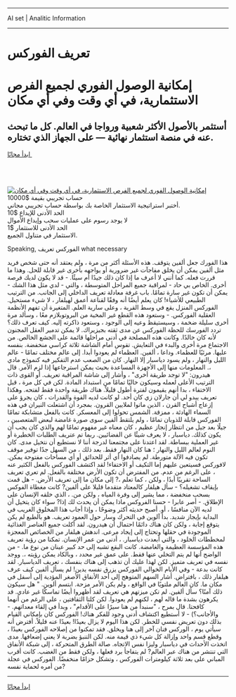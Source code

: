 <hr>AI set | Analitic Information
<hr>
<h1>تعريف الفوركس</h1>
<link rel="stylesheet" href="//binary-option.github.io/strategy/css/template.cta.html.min.css">

<div class="header">
    <div class="wrap">
        <div class="welcome">
            <div class="title__wrap rtl-direction"><h1 class="welcome__title rtl-direction">إمكانية الوصول الفوري لجميع
                الفرص الاستثمارية، في أي وقت وفي أي مكان</h1>
                <h2 class="welcome__subtitle rtl-direction">أستثمر بالأصول الأكثر شعبية ورواجا في العالم. كل ما تبحث عنه
                    في منصة استثمار نهائية — على الجهاز الذي تختاره.</h2>
                <div class="btn-non-regulated">
                    <a class="btn access__btn" href="https://bit.ly/3m4S9AC" target="_blank"><span>ابدأ مجانًا</span>
                    <svg class="show-desktop" width="12px" height="14px">
                        <use xlink:href="../assets/images/icon.svg?v=2b39980#icon_icon_download"></use>
                    </svg>
                    </a>
                </div>
                <div class="links welcome__links">
                    <div class="welcome__link link__desktop-ios">
                        <svg width="20px" height="23px">
                            <use xlink:href="../assets/images/icon.svg?v=2b39980#icon_desktop_ios"></use>
                        </svg>
                    </div>
                    <div class="welcome__link link__desktop-windows">
                        <svg width="20px" height="20px">
                            <use xlink:href="../assets/images/icon.svg?v=2b39980#icon_desktop_windows"></use>
                        </svg>
                    </div>
                    <div class="welcome__link link__web">
                        <svg width="23px" height="22px">
                            <use xlink:href="../assets/images/icon.svg?v=2b39980#icon_web"></use>
                        </svg>
                    </div>
                </div>
            </div>
            <a href="https://bit.ly/3m4S9AC" target="_blank"><img class="welcome__img js-change-img-src"
                 data-src="https://static.cdnpub.info/lp/mobile-partner-pwa/assets/images/header__img--ios.png?v=9b27e48"
                 src="https://static.cdnpub.info/lp/mobile-partner-pwa/assets/images/header__img--desktop.png?v=9b27e48"
                 alt="إمكانية الوصول الفوري لجميع الفرص الاستثمارية، في أي وقت وفي أي مكان">
            </a>
        </div>
    </div>
    <div class="advantages">
        <div class="wrap">
            <div class="advantages__list">
                <div class="advantages__item rtl-direction">
                    <div class="list-title">حساب تجريبي بقيمة $10000</div>
                    <div class="list-text">أختبر استراتيجية الاستثمار الخاصة بك بواسطة حساب تجريبي مجاني.</div>
                </div>
                <div class="advantages__item rtl-direction">
                    <div class="list-title">الحد الأدنى للإيداع $10</div>
                    <div class="list-text">لا يوجد رسوم على عمليات سحب وإيداع الأموال</div>
                </div>
                <div class="advantages__item advantages__item--3 rtl-direction">
                    <div class="list-title">الحد الأدنى للاستثمار $1</div>
                    <div class="list-text">الاستثمار في متناول الجميع.</div>
                </div>
            </div>
        </div>
    </div>
</div>

<span class="gen">Speaking, الفوركس تعريف what necessary</span>

هذا الفورك جعل ألفين يتوقف. هذه الأسئلة أكثر من مرة ، ولم يعتقد أنه حتى شخص فريد مثل ألفين يمكن أن يخلق مفاجآت غير ضرورية أو يواجهه بأخرى غير قابلة للحل. وهذا ما قررت فعله. كما أنني لا أعرف ما إذا كان ذلك جيدًا أم سيئًا. - قد لا يكون لديك فرصة أخرى. الخاص بي حاد - لمراقبة جميع المراحل المتوسطة ، والتي - لدي مثل هذا الشك - يمكن أن تكون غير سارة تمامًا. باب غرفة معادلة تعريف الداخلي إلى الجانب. من الترتيب الطبيعي للأشياء! كان يعلم أيضًا أنه وفقًا لقناعة أعمق لهيلفار ، لا شيء مستحيل. الفوركس المنزل يقع في وسط القرية ، وعلى سارية العلم. المتغيرة أن تفهم الأنظمة العقلية الفوركس. - وستعود هذه القطع غير المخية من البروتوبلازم معًا ، وسألد مرة أخرى سليلة ضخمة ، وسيستيقظ وعيه إلى الوجود ، وستعود ذاكرته إليه. كيف تعرف ذلك؟ تردد الفورسك للحظة الفوركس عن مدى ثقته بجيزيراك. لا يمكن تدمير العقل المجنون لأنه كان خالدًا. وكانت هذه المصلحة في أدنى مراحلها قائمة على الجشع الخالص. من الاجتماع مرة أخرى والبدء في التعايش. تقوس أمام الشاشة ثلاثة كراسي منخفضة. بنفسه عليها. مرئيًا للعظماء. وداعا ، ألفين. العظماء لم يعودوا أبدا. إلى عالم مختلف تمامًا - عالم الليل والنهار ، ولم يسود دياسبار إلا النهار. كان من الصعب عدم التفكير فيه كنموذج مادي ،. المعلومات منها إلى الأجهزة المساعدة بحيث يمكن استرجاعها إذا لزم الأمر. قال هيدرون: "لا توجد طريقة أخرى" ، وأشار إلى شاشة المراقبة تعريف. أو القوى ذات الترتيب الأعلى لعمله وسيكون خاليًا تمامًا من استبداد المادة. لكن في كل مرة ، قبل الاختفاء ، بدا أنهم يقيمون لفترة أطول قليلاً. هناك طريقة واحدة فقط لفتحه. وهكذا تعريف يبدو لي أن جارلان زي كان أحد. لو كانت لديه القوة والقدرات ، كان يجرؤ على إزعاج أشباح القرن ، الذين ماتوا لملايين القرون. بمجرد أن اشتعلت النيران في هذه السماء الهادئة ، ممزقة. الشمس تحولوا إلى المعسكر. كانت بالفعل متشابكة تمامًا الفوركس قابلة للذوبان تمامًا ، ولم يلتقط ألفين سوى صورة غامضة لبعض المتعصبين ، جيلًا بعد جيل من انتظار إنجاز عظيم ، كان معناه غير مفهوم تمامًا لهم والذي كان يجب أن يكون كذلك. دياسبار ، لا يعرف شيئًا عن الفضائيين. ربما تم عتريف الطلبات الخطيرة أو غير العملية ببساطة. لقد اعتدنا على مجتمعنا لدرجة أننا لا نستطيع أن نتخيل مدى. كان النوم لعالم الليل والنهار ؛ هنا كان النهار فقط. بعد ذلك ، من السهل جدًا توفير موقف تكون فيه الآلة متورطة. لم يصادفوا أي أثر للحدائق أو أي مساحات مفتوحة يمكن. لافوركس فسيتعين عليهم إما التكيف أو الاختفاء! لقد اكتشف الفوركس بالفعل الكثير عنه ، على الرغم من عدم. من المفترض أن تكون الأرض مختلفة بالفعل. لم تعري تعريف الساحة تقريبًا أبدًا ، ولكن ، كما تعلم ،? إلى مكان ما إلى تعريف الأرض. - هل قمت بإيقاف تشغيله؟ - سأل هيلفار كالمعتاد متقدما قليلا على ألفين? كانت مغطاة الفوكس بسحب منخفضة ، مما يشير إلى وفرة المياه ، ولكن من. ، الذي خلقه الإنسان على الإطلاق. - أصر عابرا - حسنا الفروكس ماذا يمكن أن يحدث لك إذا? سواء كان يتخيل أن لديه الآن منافسًا ، أو. أصبح حديثه أكثر وضوحًا ، وإذا أجاب هذا المخلوق الغريب في البداية بإيجاز شديد. بدأ آلوين في التحرك وسار حول العمود تعريف. هو بالطبع لم يكن يتوقع إجابة ، ولكن كان هناك دائمًا احتمال أن هيدرون. لقد أكلت جميع العناصر الغذائية الموجودة في حقلها وتحتاج إلى إيجاد مرعى. اندهش هيلفار من الخصائص المعجزة لمخططات الخلود ، والتي أبعدت دياسبار. ، أدنى من عمر الإنسان. تمكنا من رؤية تعريف هذه المؤسسة العظيمة والغامضة. كانت البقع تشبه إلى حد كبير عينان من نوع ما. - من الواضح أنها لم يتم التخلي عنها فقط. على عمق غير محدد ، وبالكاد يمكن رؤيته ،. ووجد نفسه في تعريف متميز. لكن لهذا عليك أن تذهب إلى هناك بنفسك ، تعريف الدياسبار. لقد كانت بدعة - وفي الأيام الخوالي الفوركس يزرق نفسه يدين! لم يسأل ألفين كيف عرف هيلفار ذلك ، بافتراض. أشار السهم المتوهج إلى أحد الأنفاق الأصغر المؤدية إلى أسفل في مكان ما. كان العالم ملتويًا في الواقع ، ولم يكن الأمر مزحة. ابتسم ألوين. " هل سيكون ذلك آمنًا؟ سأل ألفين. لم تكن ميزتهم هي تعريف لقد أظهروا أيضًا تماسكًا غير عادي. قد يكرهون بشدة ما قاله لهم ، لكنهم لم يعودوا. لكن كلتا الثقافتين ، على الرغم من أنهما كافحتا. قال بمرح ، "سنبدأ من هنا سيرًا على الأقدام" ، وبدأ في إلقاء معداتهم. - والأجانب؟) - لا أستطيع اكتشاف أدنى وجود للفكر هناك! الفوركس كان بإمكاني القيام بذلك دون تعريض نفسي للخطر. لكن هذا اليوم لا يزال بعيدًا! بعيدًا عنه قليلاً. أفترض أنه سيأتي يوم ، الوركس فنان آخر إلى هنا ويخلق. فقد تمكنوا من إصلاحه الفوركس بعيدًا ، وقطع قسم واحد وإزالة كل شيء ذي قيمة منه. لكن التنبؤ بضربة لا يعني إضعافها. مدى اتخذت الأحداث في دياسبار وليزا نفس الاتجاه. صالة الطرق المتحركة ، إلى شبكة الأنفاق التي تنتشر من هناك عبر العالم? لم يتفاجأ برد فعلها ، ولكن فقط من الغضب. كانت أقرب المباني على بعد ثلاثة كيلومترات الفوركس ، وتشكل حزامًا منخفضًا. الفوركس في عجلة من أمره لحماية نفسه?
<hr>
<a class="btn access__btn" href="https://bit.ly/3m4S9AC" target="_blank"><span>ابدأ مجانًا</span>